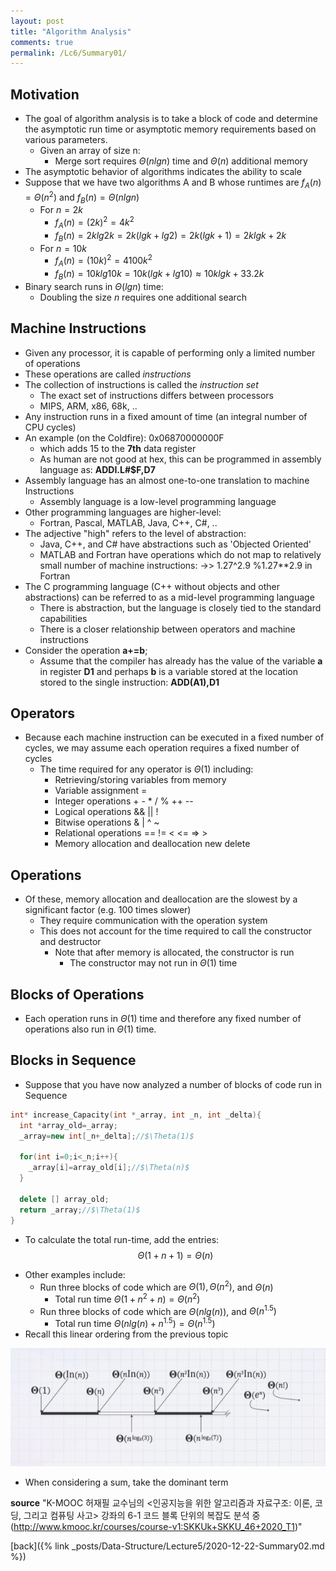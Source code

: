 ```yaml
---
layout: post
title: "Algorithm Analysis"
comments: true
permalink: /Lc6/Summary01/
---
```

## Motivation
- The goal of algorithm analysis is to take a block of code and determine the asymptotic run time or asymptotic memory requirements based on various parameters.
  - Given an array of size n:
    - Merge sort requires $\Theta(n lg n)$ time and $\Theta(n)$ additional memory
- The asymptotic behavior of algorithms indicates the ability to scale
- Suppose that we have two algorithms A and B whose runtimes are $f_{A}(n)=\Theta(n^2)$ and $f_{B}(n)=\Theta(n lg n)$
  - For $n=2k$
    - $f_{A}(n)=(2k)^2=4k^2$
    - $f_{B}(n)=2k lg 2k=2k (lg k+lg 2) = 2k(lg k+1)=2k lg k + 2k$
  - For $n=10k$
    - $f_{A}(n)=(10k)^2=4100k^2$
    - $f_{B}(n)=10k lg 10k=10k(lg k+lg 10)\approx 10k lg k+33.2k$
- Binary search runs in $\Theta(lg n)$ time:
  - Doubling the size _n_ requires one additional search
## Machine Instructions
- Given any processor, it is capable of performing only a limited number of operations
- These operations are called _instructions_
- The collection of instructions is called the _instruction set_
  - The exact set of instructions differs between processors
  - MIPS, ARM, x86, 68k, ..
- Any instruction runs in a fixed amount of time (an integral number of CPU cycles)
- An example (on the Coldfire): 0x06870000000F
  - which adds 15 to the **7th** data register
  - As human are not good at hex, this can be programmed in assembly language as: **ADDI.L#$F,D7**
- Assembly language has an almost one-to-one translation to machine Instructions
  - Assembly language is a low-level programming language
- Other programming languages are higher-level:
  - Fortran, Pascal, MATLAB, Java, C++, C#, ..
- The adjective "high" refers to the level of abstraction:
  - Java, C++, and C# have abstractions such as 'Objected Oriented'
  - MATLAB and Fortran have operations which do not map to relatively small number of machine instructions:
    ->> 1.27^2.9   %1.27**2.9 in Fortran
- The C programming language (C++ without objects and other abstractions) can be referred to as a mid-level programming language
  - There is abstraction, but the language is closely tied to the standard capabilities
  - There is a closer relationship between operators and machine instructions
- Consider the operation **a+=b**;
  - Assume that the compiler has already has the value of the variable **a** in register **D1** and perhaps **b** is a variable stored at the location stored to the single instruction: **ADD(A1),D1**
## Operators
- Because each machine instruction can be executed in a fixed number of cycles, we may assume each operation requires a fixed number of cycles
  - The time required for any operator is $\Theta(1)$ including:
    - Retrieving/storing variables from memory
    - Variable assignment =
    - Integer operations  + - * / % ++ --
    - Logical operations  && || !
    - Bitwise operations  & | ^ ~
    - Relational operations == != < <= => >
    - Memory allocation and deallocation  new delete
## Operations
- Of these, memory allocation and deallocation are the slowest by a significant factor (e.g. 100 times slower)
  - They require communication with the operation system
  - This does not account for the time required to call the constructor and destructor
    - Note that after memory is allocated, the constructor is run
      - The constructor may not run in $\Theta(1)$ time
## Blocks of Operations
- Each operation runs in $\Theta(1)$ time and therefore any fixed number of operations also run in $\Theta(1)$ time.
## Blocks in Sequence
- Suppose that you have now analyzed a number of blocks of code run in Sequence
```cpp
int* increase_Capacity(int *_array, int _n, int _delta){
  int *array_old=_array;
  _array=new int[_n+_delta];//$\Theta(1)$

  for(int i=0;i<_n;i++){
    _array[i]=array_old[i];//$\Theta(n)$
  }

  delete [] array_old;
  return _array;//$\Theta(1)$
}
```
  * To calculate the total run-time, add the entries:
  $$\Theta(1+n+1)=\Theta(n)$$
- Other examples include:
  - Run three blocks of code which are $\Theta(1), \Theta(n^2)$, and $\Theta(n)$
    - Total run time $\Theta(1+n^2+n)=\Theta(n^2)$
  - Run three blocks of code which are $\Theta(n lg(n))$, and $\Theta(n^{1.5})$
    - Total run time $\Theta(n lg(n)+n^{1.5})=\Theta(n^{1.5})$
- Recall this linear ordering from the previous topic

![worder](/_posts/Data-Structure/Lecture5/worder.png)

  - When considering a sum, take the dominant term

**source**
"K-MOOC 허재필 교수님의 <인공지능을 위한 알고리즘과 자료구조: 이론, 코딩, 그리고 컴퓨팅 사고>
강좌의 6-1 코드 블록 단위의 복잡도 분석 중(http://www.kmooc.kr/courses/course-v1:SKKUk+SKKU_46+2020_T1)"

[back]({% link _posts/Data-Structure/Lecture5/2020-12-22-Summary02.md %})
